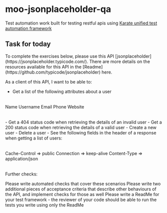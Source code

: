 # moo-jsonplaceholder-qa

Test automation work built for testing restful apis using [Karate unified test automation framework](https://github.com/intuit/karate)

## Task for today

<table>
  <tr> To complete the exercises below, please use this API [jsonplaceholder](https://jsonplaceholder.typicode.com/). There are more details on the resources available for this API in the [Readme](https://github.com/typicode/jsonplaceholder) here.


As a client of this API, I want to be able to:

 - Get a list of the following attributes about a user
<table>
 <tr> Name</tr>
 <tr> Username</tr>
 <tr> Email</tr>
 <tr> Phone</tr>
 <tr> Website</tr>
 <table>
 - Get a 404 status code when retrieving the details of an invalid user
 - Get a 200 status code when retrieving the details of a valid user
 - Create a new user
 - Delete a user
 - See the following fields in the header of a response when getting a list of users:
 <table>
 <tr> Cache-Control => public</tr>
 <tr> Connection => keep-alive</tr>
 <tr> Content-Type => application/json</tr> 
 <table>


Further checks:


Please write automated checks that cover these scenarios
Please write two additional pieces of acceptance criteria that describe other behaviours of the API, and implement checks for those as well
Please write a ReadMe for your test framework - the reviewer of your code should be able to run the tests you write using only the ReadMe
   </tr>
</table>